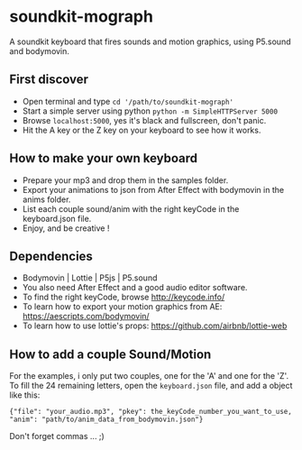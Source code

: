 # soundkit-mograph

A soundkit keyboard that fires sounds and motion graphics, using P5.sound and bodymovin.

## First discover

* Open terminal and type `cd '/path/to/soundkit-mograph'`
* Start a simple server using python `python -m SimpleHTTPServer 5000`
* Browse `localhost:5000`, yes it's black and fullscreen, don't panic.
* Hit the A key or the Z key on your keyboard to see how it works.

## How to make your own keyboard

* Prepare your mp3 and drop them in the samples folder.
* Export your animations to json from After Effect with bodymovin in the anims folder.
* List each couple sound/anim with the right keyCode in the keyboard.json file.
* Enjoy, and be creative !

## Dependencies

* Bodymovin | Lottie | P5js | P5.sound
* You also need After Effect and a good audio editor software.
* To find the right keyCode, browse http://keycode.info/
* To learn how to export your motion graphics from AE: https://aescripts.com/bodymovin/
* To learn how to use lottie's props: https://github.com/airbnb/lottie-web

## How to add a couple Sound/Motion
For the examples, i only put two couples, one for the 'A' and one for the 'Z'.
To fill the 24 remaining letters, open the `keyboard.json` file, and add a object like this:

```
{"file": "your_audio.mp3", "pkey": the_keyCode_number_you_want_to_use, "anim": "path/to/anim_data_from_bodymovin.json"}
```
Don't forget commas ... ;)
